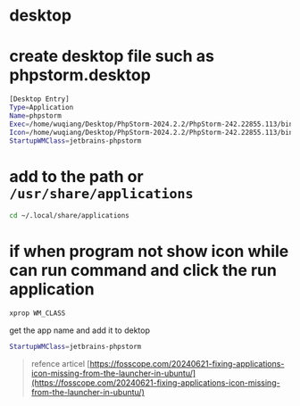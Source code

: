 # desktop

# create desktop file such as phpstorm.desktop

```sh
[Desktop Entry]
Type=Application
Name=phpstorm
Exec=/home/wuqiang/Desktop/PhpStorm-2024.2.2/PhpStorm-242.22855.113/bin/phpstorm
Icon=/home/wuqiang/Desktop/PhpStorm-2024.2.2/PhpStorm-242.22855.113/bin/phpstorm.svg
StartupWMClass=jetbrains-phpstorm
```

# add to the path or `/usr/share/applications`

```sh
cd ~/.local/share/applications
```

# if when program not show icon while can run command and click the run application

```sh
xprop WM_CLASS
```

get the app name and add it to dektop

```sh
StartupWMClass=jetbrains-phpstorm
```

> refence articel [https://fosscope.com/20240621-fixing-applications-icon-missing-from-the-launcher-in-ubuntu/](https://fosscope.com/20240621-fixing-applications-icon-missing-from-the-launcher-in-ubuntu/)